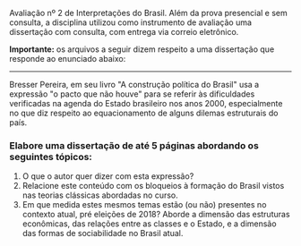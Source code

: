 Avaliação nº 2 de Interpretações do Brasil. Além da prova presencial e sem consulta, a disciplina utilizou como instrumento de avaliação uma dissertação com consulta, com entrega via correio eletrônico.

**Importante:** os arquivos a seguir dizem respeito a uma dissertação que responde ao enunciado abaixo:

----------------------

Bresser Pereira, em seu livro "A construção política do Brasil" usa a expressão "o pacto que não houve" para se referir às dificuldades verificadas na agenda do Estado brasileiro nos anos 2000, especialmente no que diz respeito ao equacionamento de alguns dilemas estruturais do país.

### Elabore uma dissertação de até 5 páginas abordando os seguintes tópicos:

 1. O que o autor quer dizer com esta expressão?
 2. Relacione este conteúdo com os bloqueios à formação do Brasil vistos nas teorias clássicas abordadas no curso.
 3. Em que medida estes mesmos temas estão (ou não) presentes no contexto atual, pré eleições de 2018? Aborde a dimensão das estruturas econômicas, das relações entre as classes e o Estado, e a dimensão das formas de sociabilidade no Brasil atual.
